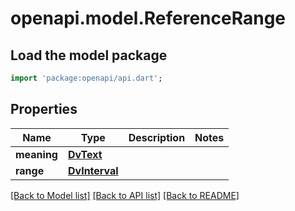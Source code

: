 # openapi.model.ReferenceRange

## Load the model package
```dart
import 'package:openapi/api.dart';
```

## Properties
Name | Type | Description | Notes
------------ | ------------- | ------------- | -------------
**meaning** | [**DvText**](DvText.md) |  | 
**range** | [**DvInterval**](DvInterval.md) |  | 

[[Back to Model list]](../README.md#documentation-for-models) [[Back to API list]](../README.md#documentation-for-api-endpoints) [[Back to README]](../README.md)


